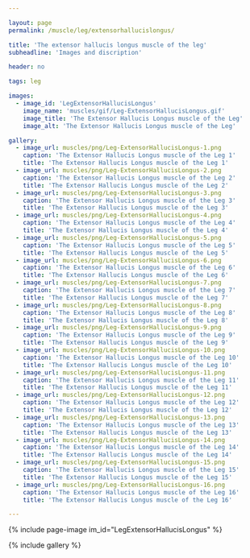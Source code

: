 ```yaml
---

layout: page
permalink: /muscle/leg/extensorhallucislongus/

title: 'The extensor hallucis longus muscle of the leg'
subheadline: 'Images and discription'

header: no

tags: leg

images:
  - image_id: 'LegExtensorHallucisLongus'
    image_name: 'muscles/gif/Leg-ExtensorHallucisLongus.gif'
    image_title: 'The Extensor Hallucis Longus muscle of the Leg'
    image_alt: 'The Extensor Hallucis Longus muscle of the Leg' 

gallery:
  - image_url: muscles/png/Leg-ExtensorHallucisLongus-1.png
    caption: 'The Extensor Hallucis Longus muscle of the Leg 1'
    title: 'The Extensor Hallucis Longus muscle of the Leg 1'
  - image_url: muscles/png/Leg-ExtensorHallucisLongus-2.png
    caption: 'The Extensor Hallucis Longus muscle of the Leg 2'
    title: 'The Extensor Hallucis Longus muscle of the Leg 2'
  - image_url: muscles/png/Leg-ExtensorHallucisLongus-3.png
    caption: 'The Extensor Hallucis Longus muscle of the Leg 3'
    title: 'The Extensor Hallucis Longus muscle of the Leg 3'
  - image_url: muscles/png/Leg-ExtensorHallucisLongus-4.png
    caption: 'The Extensor Hallucis Longus muscle of the Leg 4'
    title: 'The Extensor Hallucis Longus muscle of the Leg 4'
  - image_url: muscles/png/Leg-ExtensorHallucisLongus-5.png
    caption: 'The Extensor Hallucis Longus muscle of the Leg 5'
    title: 'The Extensor Hallucis Longus muscle of the Leg 5'
  - image_url: muscles/png/Leg-ExtensorHallucisLongus-6.png
    caption: 'The Extensor Hallucis Longus muscle of the Leg 6'
    title: 'The Extensor Hallucis Longus muscle of the Leg 6'
  - image_url: muscles/png/Leg-ExtensorHallucisLongus-7.png
    caption: 'The Extensor Hallucis Longus muscle of the Leg 7'
    title: 'The Extensor Hallucis Longus muscle of the Leg 7'
  - image_url: muscles/png/Leg-ExtensorHallucisLongus-8.png
    caption: 'The Extensor Hallucis Longus muscle of the Leg 8'
    title: 'The Extensor Hallucis Longus muscle of the Leg 8'
  - image_url: muscles/png/Leg-ExtensorHallucisLongus-9.png
    caption: 'The Extensor Hallucis Longus muscle of the Leg 9'
    title: 'The Extensor Hallucis Longus muscle of the Leg 9'
  - image_url: muscles/png/Leg-ExtensorHallucisLongus-10.png
    caption: 'The Extensor Hallucis Longus muscle of the Leg 10'
    title: 'The Extensor Hallucis Longus muscle of the Leg 10'
  - image_url: muscles/png/Leg-ExtensorHallucisLongus-11.png
    caption: 'The Extensor Hallucis Longus muscle of the Leg 11'
    title: 'The Extensor Hallucis Longus muscle of the Leg 11'
  - image_url: muscles/png/Leg-ExtensorHallucisLongus-12.png
    caption: 'The Extensor Hallucis Longus muscle of the Leg 12'
    title: 'The Extensor Hallucis Longus muscle of the Leg 12'
  - image_url: muscles/png/Leg-ExtensorHallucisLongus-13.png
    caption: 'The Extensor Hallucis Longus muscle of the Leg 13'
    title: 'The Extensor Hallucis Longus muscle of the Leg 13'
  - image_url: muscles/png/Leg-ExtensorHallucisLongus-14.png
    caption: 'The Extensor Hallucis Longus muscle of the Leg 14'
    title: 'The Extensor Hallucis Longus muscle of the Leg 14'
  - image_url: muscles/png/Leg-ExtensorHallucisLongus-15.png
    caption: 'The Extensor Hallucis Longus muscle of the Leg 15'
    title: 'The Extensor Hallucis Longus muscle of the Leg 15'
  - image_url: muscles/png/Leg-ExtensorHallucisLongus-16.png
    caption: 'The Extensor Hallucis Longus muscle of the Leg 16'
    title: 'The Extensor Hallucis Longus muscle of the Leg 16'

---
```


{% include page-image im_id="LegExtensorHallucisLongus" %}

{% include gallery %}